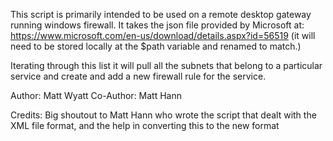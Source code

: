 This script is primarily intended to be used on a remote desktop gateway running windows firewall.
It takes the json file provided by Microsoft at: https://www.microsoft.com/en-us/download/details.aspx?id=56519 
(it will need to be stored locally at the $path variable and renamed to match.)

Iterating through this list it will pull all the subnets that belong to a particular service and create and add a new firewall
rule for the service.

Author: Matt Wyatt
Co-Author: Matt Hann

Credits: Big shoutout to Matt Hann who wrote the script that dealt with the XML file format, and the help in converting this to the
new format
